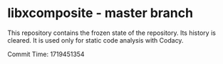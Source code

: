 # libxcomposite - master branch

This repository contains the frozen state of the repository.
Its history is cleared. It is used only for static code
analysis with Codacy.

Commit Time: 1719451354